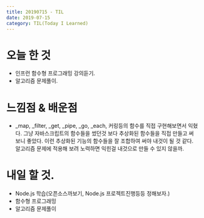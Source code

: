 ```yaml
---
title: 20190715 - TIL
date: 2019-07-15
category: TIL(Today I Learned)
---
```


# 오늘 한 것

- 인프런 함수형 프로그래밍 강의듣기.
- 알고리즘 문제풀이.
  
# 느낌점 & 배운점

- _map, _filter, _get, _pipe, _go, _each, 커링등의 함수를 직접 구현해보면서 익혔다.
  그냥 자바스크립트의 함수들을 썼던것 보다 추상화된 함수들을 직접 만들고 써보니 좋았다.
  이런 추상화된 기능의 함수들을 잘 조합하여 써야 내것이 될 것 같다. 
	알고리즘 문제에 적용해 보려 노력하면 익힌걸 내것으로 만들 수 있지 않을까.

# 내일 할 것.

- Node.js 학습(오픈소스까보기, Node.js 프로젝트진행등등 정해보자.)
- 함수형 프로그래밍
- 알고리즘 문제풀이

